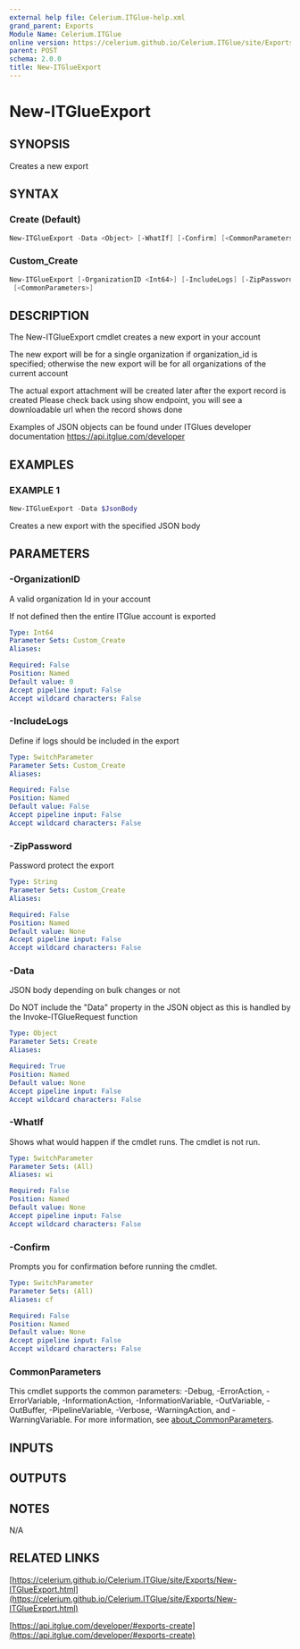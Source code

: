 ```yaml
---
external help file: Celerium.ITGlue-help.xml
grand_parent: Exports
Module Name: Celerium.ITGlue
online version: https://celerium.github.io/Celerium.ITGlue/site/Exports/New-ITGlueExport.html
parent: POST
schema: 2.0.0
title: New-ITGlueExport
---
```


# New-ITGlueExport

## SYNOPSIS
Creates a new export

## SYNTAX

### Create (Default)
```powershell
New-ITGlueExport -Data <Object> [-WhatIf] [-Confirm] [<CommonParameters>]
```

### Custom_Create
```powershell
New-ITGlueExport [-OrganizationID <Int64>] [-IncludeLogs] [-ZipPassword <String>] [-WhatIf] [-Confirm]
 [<CommonParameters>]
```

## DESCRIPTION
The New-ITGlueExport cmdlet creates a new export
in your account

The new export will be for a single organization if organization_id is specified;
otherwise the new export will be for all organizations of the current account

The actual export attachment will be created later after the export record is created
Please check back using show endpoint, you will see a downloadable url when the record shows done

Examples of JSON objects can be found under ITGlues developer documentation
    https://api.itglue.com/developer

## EXAMPLES

### EXAMPLE 1
```powershell
New-ITGlueExport -Data $JsonBody
```

Creates a new export with the specified JSON body

## PARAMETERS

### -OrganizationID
A valid organization Id in your account

If not defined then the entire ITGlue account is exported

```yaml
Type: Int64
Parameter Sets: Custom_Create
Aliases:

Required: False
Position: Named
Default value: 0
Accept pipeline input: False
Accept wildcard characters: False
```

### -IncludeLogs
Define if logs should be included in the export

```yaml
Type: SwitchParameter
Parameter Sets: Custom_Create
Aliases:

Required: False
Position: Named
Default value: False
Accept pipeline input: False
Accept wildcard characters: False
```

### -ZipPassword
Password protect the export

```yaml
Type: String
Parameter Sets: Custom_Create
Aliases:

Required: False
Position: Named
Default value: None
Accept pipeline input: False
Accept wildcard characters: False
```

### -Data
JSON body depending on bulk changes or not

Do NOT include the "Data" property in the JSON object as this is handled
by the Invoke-ITGlueRequest function

```yaml
Type: Object
Parameter Sets: Create
Aliases:

Required: True
Position: Named
Default value: None
Accept pipeline input: False
Accept wildcard characters: False
```

### -WhatIf
Shows what would happen if the cmdlet runs.
The cmdlet is not run.

```yaml
Type: SwitchParameter
Parameter Sets: (All)
Aliases: wi

Required: False
Position: Named
Default value: None
Accept pipeline input: False
Accept wildcard characters: False
```

### -Confirm
Prompts you for confirmation before running the cmdlet.

```yaml
Type: SwitchParameter
Parameter Sets: (All)
Aliases: cf

Required: False
Position: Named
Default value: None
Accept pipeline input: False
Accept wildcard characters: False
```

### CommonParameters
This cmdlet supports the common parameters: -Debug, -ErrorAction, -ErrorVariable, -InformationAction, -InformationVariable, -OutVariable, -OutBuffer, -PipelineVariable, -Verbose, -WarningAction, and -WarningVariable. For more information, see [about_CommonParameters](http://go.microsoft.com/fwlink/?LinkID=113216).

## INPUTS

## OUTPUTS

## NOTES
N/A

## RELATED LINKS

[https://celerium.github.io/Celerium.ITGlue/site/Exports/New-ITGlueExport.html](https://celerium.github.io/Celerium.ITGlue/site/Exports/New-ITGlueExport.html)

[https://api.itglue.com/developer/#exports-create](https://api.itglue.com/developer/#exports-create)


